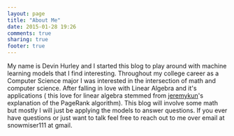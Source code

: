 ```yaml
---
layout: page
title: "About Me"
date: 2015-01-28 19:26
comments: true
sharing: true
footer: true
---
```

My name is Devin Hurley and I started this blog to play around with 
machine learning models that I find interesting.  Throughout my college career
as a Computer Science major I was interested in the intersection of math and 
computer science.  After falling in love with Linear Algebra and it's
applications ( this love for linear algebra stemmed from [jeremykun](http://jeremykun.com/)'s 
explanation of the PageRank algorithm). This blog will involve some math but 
mostly I will just be applying the models to answer questions.  If you ever 
have questions or just want to talk feel free to reach out to me over email at
snowmiser111 at gmail.
